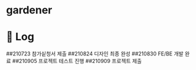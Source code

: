 # gardener
# 📅 Log
##210723 참가싵청서 제출
##210824 디자인 최종 완성
##210830 FE/BE 개발 완료
##210905 프로젝트 테스트 진행
##210909 프로젝트 제출
